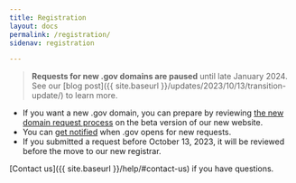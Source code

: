 ```yaml
---
title: Registration
layout: docs
permalink: /registration/
sidenav: registration

---
```

> **Requests for new .gov domains are paused** until late January 2024. See our [blog post]({{ site.baseurl }}/updates/2023/10/13/transition-update/) to learn more.

* If you want a new .gov domain, you can prepare by reviewing [the new domain request process](https://beta.get.gov/domains/before/) on the beta version of our new website. 
* You can [get notified](https://forms.office.com/g/aLbfNuuFD4) when .gov opens for new requests. 
* If you submitted a request before October 13, 2023, it will be reviewed before the move to our new registrar. 

[Contact us]({{ site.baseurl }}/help/#contact-us) if you have questions.

